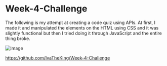 # Week-4-Challenge

The following is my attempt at creating a code quiz using APIs. At first, I made it and manipulated the elements on the HTML using CSS and it was slightly functional but
then I tried doing it through JavaScript and the entire thing broke. 

![image](https://user-images.githubusercontent.com/115498300/235285064-a1b5c180-53e3-4a51-a8c9-1b5e56fea528.png)

https://github.com/IvaTheKing/Week-4-Challenge 

